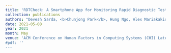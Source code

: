 ```yaml
---
title: 'RDTCheck: A Smartphone App for Monitoring Rapid Diagnostic Test Administration'
collection: publications
authors: "Devesh Sarda, <b>Chunjong Park</b>, Hung Ngo, Alex Mariakakis, Shwetak Patel"
date: 2021-05-08
year: 2021
month: May
venue: 'ACM Conference on Human Factors in Computing Systems (CHI) Late-Breaking Work''
#pdf: ''
---
```

